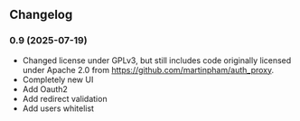 ## Changelog

### 0.9 (2025-07-19)
* Changed license under GPLv3, but still includes code originally licensed under Apache 2.0 from https://github.com/martinpham/auth_proxy.
* Completely new UI
* Add Oauth2
* Add redirect validation
* Add users whitelist